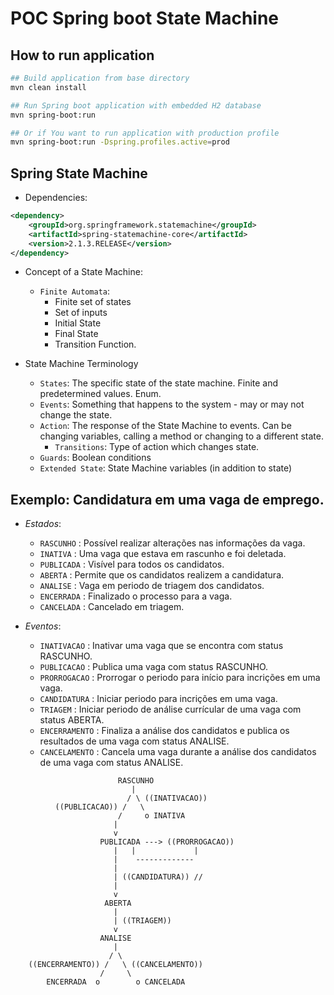 # POC Spring boot State Machine

How to run application
---------------------------------------------
```bash
## Build application from base directory
mvn clean install

## Run Spring boot application with embedded H2 database
mvn spring-boot:run

## Or if You want to run application with production profile
mvn spring-boot:run -Dspring.profiles.active=prod
```

## Spring State Machine

- Dependencies:

````xml
<dependency>
    <groupId>org.springframework.statemachine</groupId>
    <artifactId>spring-statemachine-core</artifactId>
    <version>2.1.3.RELEASE</version>
</dependency>
````

- Concept of a State Machine: 
    - `Finite Automata`:
        - Finite set of states
        - Set of inputs
        - Initial State
        - Final State
        - Transition Function. 

- State Machine Terminology
    - `States`: The specific state of the state machine. Finite and predetermined values. Enum.
    - `Events`: Something that happens to the system - may or may not change the state.
    - `Action`: The response of the State Machine to events. Can be changing variables, calling a method or changing to a different state.
        - `Transitions`: Type of action which changes state. 
    - `Guards`: Boolean conditions 
    - `Extended State`: State Machine variables (in addition to state) 

## Exemplo: Candidatura em uma vaga de emprego.

- *Estados*:
    - `RASCUNHO`  : Possível realizar alterações nas informações da vaga.
    - `INATIVA`   : Uma vaga que estava em rascunho e foi deletada.
    - `PUBLICADA` : Visível para todos os candidatos. 
    - `ABERTA`    : Permite que os candidatos realizem a candidatura.
    - `ANALISE`   : Vaga em periodo de triagem dos candidatos.
    - `ENCERRADA` : Finalizado o processo para a vaga.
    - `CANCELADA` : Cancelado em triagem.

- *Eventos*: 
    - `INATIVACAO`   : Inativar uma vaga que se encontra com status RASCUNHO.
    - `PUBLICACAO`   : Publica uma vaga com status RASCUNHO.
    - `PRORROGACAO`  : Prorrogar o periodo para início para incrições em uma vaga.
    - `CANDIDATURA`  : Iniciar periodo para incrições em uma vaga.
    - `TRIAGEM`      : Iniciar periodo de análise currícular de uma vaga com status ABERTA.
    - `ENCERRAMENTO` : Finaliza a análise dos candidatos e publica os resultados de uma vaga com status ANALISE.
    - `CANCELAMENTO` : Cancela uma vaga durante a análise dos candidatos de uma vaga com status ANALISE.

````script
                        RASCUNHO
                           |
                          / \ ((INATIVACAO))
          ((PUBLICACAO)) /   \
                        /     o INATIVA
                       |
                       v
                    PUBLICADA ---> ((PRORROGACAO))
                       |   |             |
                       |    -------------     
                       |
                       | ((CANDIDATURA)) //  
                       | 
                       v 
                     ABERTA
                       |
                       | ((TRIAGEM))
                       v
                    ANALISE
                       |
                      / \
    ((ENCERRAMENTO)) /   \ ((CANCELAMENTO)) 
                    /     \
        ENCERRADA  o        o CANCELADA
````


